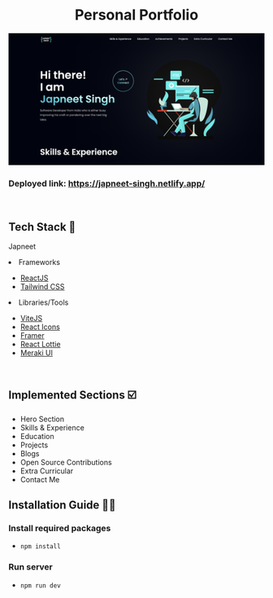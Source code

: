 <h1 align="center"> Personal Portfolio </h1>

<img width="945" alt="image" src="./src/assets/home.png">

### Deployed link: https://japneet-singh.netlify.app/


   <br>

## Tech Stack 🧰
Japneet
<li>Frameworks</li>

- [ReactJS](https://reactjs.org/)
- [Tailwind CSS](https://tailwindcss.com/)

<li>Libraries/Tools</li>
    
- [ViteJS](https://vitejs.dev/)
- [React Icons](https://react-icons.github.io/react-icons")
- [Framer](https://www.framer.com/)
- [React Lottie](https://www.npmjs.com/package/react-lottie)
- [Meraki UI](https://merakiui.com/components/)

<br/>

## Implemented Sections ☑️

- Hero Section
- Skills & Experience
- Education
- Projects
- Blogs
- Open Source Contributions
- Extra Curricular
- Contact Me



## Installation Guide 🧑‍💻


### Install required packages

- `npm install`

### Run server

- `npm run dev`

<br/>


